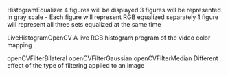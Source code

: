 HistogramEqualizer
    4 figures will be displayed
      3 figures will be represented in gray scale
        - Each figure will represent RGB equalized separately
      1 figure will represent all three sets equalized at the same time

LiveHistogramOpenCV
  A live RGB histogram program of the video color mapping

openCVFilterBilateral
openCVFilterGaussian
openCVFilterMedian
  Different effect of the type of filtering applied to an image
